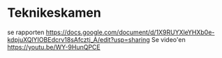 # Teknikeskamen
se rapporten
https://docs.google.com/document/d/1X9RUYXleYHXb0e-kdpjuXQlYIOBEdcrv18sAfcztj_A/edit?usp=sharing
Se video'en
https://youtu.be/WY-9HunQPCE
